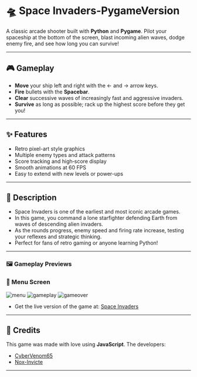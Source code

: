 # 🛸 Space Invaders-PygameVersion

A classic arcade shooter built with **Python** and **Pygame**. 
Pilot your spaceship at the bottom of the screen, blast incoming alien waves, dodge enemy fire, and see how long you can survive!

---

## 🎮 Gameplay

- **Move** your ship left and right with the ← and → arrow keys.
- **Fire** bullets with the **Spacebar**.
- **Clear** successive waves of increasingly fast and aggressive invaders.
- **Survive** as long as possible; rack up the highest score before they get you!

---

## ✨ Features

* Retro pixel-art style graphics
* Multiple enemy types and attack patterns
* Score tracking and high‐score display
* Smooth animations at 60 FPS
* Easy to extend with new levels or power-ups

---

## 📜 Description

- Space Invaders is one of the earliest and most iconic arcade games. 
- In this game, you command a lone starfighter defending Earth from waves of descending alien invaders. 
- As the rounds progress, enemy speed and firing rate increase, testing your reflexes and strategic thinking. 
- Perfect for fans of retro gaming or anyone learning Python!

---

### 🖼️ Gameplay Previews

### 🧭 Menu Screen
![menu](https://github.com/user-attachments/assets/adb2eeb2-e274-4424-aa89-fdc84a4accf4)
![gameplay](https://github.com/user-attachments/assets/c98ab83c-25ad-44ca-8320-1e43be58ca29)
![gameover](https://github.com/user-attachments/assets/6f486b35-a16a-419b-ac63-12fa312de1a4)

- Get the live version of the game at: [Space Invaders](https://space-invaders-mauve.vercel.app/)
---

## 🙏 Credits

This game was made with love using **JavaScript**.
The developers:
* [CyberVenom65](https://github.com/CyberVenom65)
* [Nox-Invicte](https://github.com/Nox-Invicte)

---
